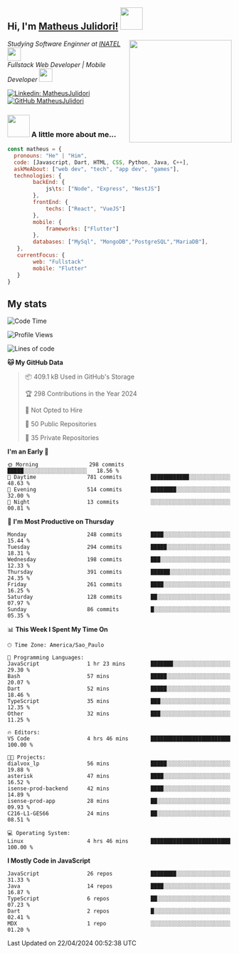 <h2> Hi, I'm <a href="https://matheusjulidori.github.io" target="_blank">Matheus Julidori!</a> <img src="https://media.giphy.com/media/12oufCB0MyZ1Go/giphy.gif" width="50"></h2>
<img align='right' src="https://media.giphy.com/media/3oKIPnAiaMCws8nOsE/giphy.gif" width="230" height="auto">
<p><em>Studying Software Enginner at <a href="http://www.inatel.br" target="_blank">INATEL</a><img src="https://media.giphy.com/media/fYSnHlufseco8Fh93Z/giphy.gif" width="30"></br>
  Fullstack Web Developer | Mobile Developer <img src="https://media.giphy.com/media/WUlplcMpOCEmTGBtBW/giphy.gif" width="30">
</em></p>

[![Linkedin: MatheusJulidori](https://img.shields.io/badge/-MatheusJulidori-blue?style=flat-square&logo=Linkedin&logoColor=white&link=https://www.linkedin.com/in/MatheusJulidori/)](https://www.linkedin.com/in/MatheusJulidori/)
[![GitHub MatheusJulidori](https://img.shields.io/github/followers/matheusjulidori?label=follow&style=social)](https://github.com/MatheusJulidori)


### <img src="https://media.giphy.com/media/VgCDAzcKvsR6OM0uWg/giphy.gif" width="50"> A little more about me...  

```javascript
const matheus = {
  pronouns: "He" | "Him",
  code: [Javascript, Dart, HTML, CSS, Python, Java, C++],
  askMeAbout: ["web dev", "tech", "app dev", "games"],
  technologies: {
        backEnd: {
            js\ts: ["Node", "Express", "NestJS"]
        },
        frontEnd: {
            techs: ["React", "VueJS"]
        },
        mobile: {
            frameworks: ["Flutter"]
        },
        databases: ["MySql", "MongoDB","PostgreSQL","MariaDB"],
   },
   currentFocus: {
        web: "Fullstack"
        mobile: "Flutter"
   }
}
```
<h2>My stats</h2>

<!--START_SECTION:waka-->
![Code Time](http://img.shields.io/badge/Code%20Time-574%20hrs%2033%20mins-blue)

![Profile Views](http://img.shields.io/badge/Profile%20Views-2-blue)

![Lines of code](https://img.shields.io/badge/From%20Hello%20World%20I%27ve%20Written-6.6%20million%20lines%20of%20code-blue)

**🐱 My GitHub Data** 

> 📦 409.1 kB Used in GitHub's Storage 
 > 
> 🏆 298 Contributions in the Year 2024
 > 
> 🚫 Not Opted to Hire
 > 
> 📜 50 Public Repositories 
 > 
> 🔑 35 Private Repositories 
 > 
**I'm an Early 🐤** 

```text
🌞 Morning                298 commits         █████░░░░░░░░░░░░░░░░░░░░   18.56 % 
🌆 Daytime                781 commits         ████████████░░░░░░░░░░░░░   48.63 % 
🌃 Evening                514 commits         ████████░░░░░░░░░░░░░░░░░   32.00 % 
🌙 Night                  13 commits          ░░░░░░░░░░░░░░░░░░░░░░░░░   00.81 % 
```
📅 **I'm Most Productive on Thursday** 

```text
Monday                   248 commits         ████░░░░░░░░░░░░░░░░░░░░░   15.44 % 
Tuesday                  294 commits         █████░░░░░░░░░░░░░░░░░░░░   18.31 % 
Wednesday                198 commits         ███░░░░░░░░░░░░░░░░░░░░░░   12.33 % 
Thursday                 391 commits         ██████░░░░░░░░░░░░░░░░░░░   24.35 % 
Friday                   261 commits         ████░░░░░░░░░░░░░░░░░░░░░   16.25 % 
Saturday                 128 commits         ██░░░░░░░░░░░░░░░░░░░░░░░   07.97 % 
Sunday                   86 commits          █░░░░░░░░░░░░░░░░░░░░░░░░   05.35 % 
```


📊 **This Week I Spent My Time On** 

```text
🕑︎ Time Zone: America/Sao_Paulo

💬 Programming Languages: 
JavaScript               1 hr 23 mins        ███████░░░░░░░░░░░░░░░░░░   29.30 % 
Bash                     57 mins             █████░░░░░░░░░░░░░░░░░░░░   20.07 % 
Dart                     52 mins             █████░░░░░░░░░░░░░░░░░░░░   18.46 % 
TypeScript               35 mins             ███░░░░░░░░░░░░░░░░░░░░░░   12.35 % 
Other                    32 mins             ███░░░░░░░░░░░░░░░░░░░░░░   11.25 % 

🔥 Editors: 
VS Code                  4 hrs 46 mins       █████████████████████████   100.00 % 

🐱‍💻 Projects: 
dialvox_lp               56 mins             █████░░░░░░░░░░░░░░░░░░░░   19.88 % 
asterisk                 47 mins             ████░░░░░░░░░░░░░░░░░░░░░   16.52 % 
isense-prod-backend      42 mins             ████░░░░░░░░░░░░░░░░░░░░░   14.89 % 
isense-prod-app          28 mins             ██░░░░░░░░░░░░░░░░░░░░░░░   09.93 % 
C216-L1-GES66            24 mins             ██░░░░░░░░░░░░░░░░░░░░░░░   08.51 % 

💻 Operating System: 
Linux                    4 hrs 46 mins       █████████████████████████   100.00 % 
```

**I Mostly Code in JavaScript** 

```text
JavaScript               26 repos            ████████░░░░░░░░░░░░░░░░░   31.33 % 
Java                     14 repos            ████░░░░░░░░░░░░░░░░░░░░░   16.87 % 
TypeScript               6 repos             ██░░░░░░░░░░░░░░░░░░░░░░░   07.23 % 
Dart                     2 repos             █░░░░░░░░░░░░░░░░░░░░░░░░   02.41 % 
MDX                      1 repo              ░░░░░░░░░░░░░░░░░░░░░░░░░   01.20 % 
```




 Last Updated on 22/04/2024 00:52:38 UTC
<!--END_SECTION:waka-->
